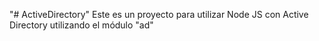 "# ActiveDirectory"
Este es un proyecto para utilizar Node JS con Active Directory utilizando el módulo "ad"
